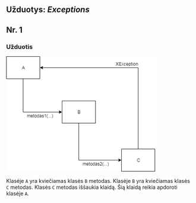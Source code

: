 
## Užduotys: *Exceptions*

## Nr. 1

### Užduotis

![](./exceptions.png)

Klasėje `A` yra kviečiamas klasės `B` metodas. Klasėje `B` yra kviečiamas klasės `C` metodas. Klasės `C` metodas iššaukia klaidą. Šią klaidą reikia apdoroti klasėje `A`.
